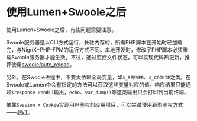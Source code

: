 # 使用Lumen+Swoole之后

使用Lumen+Swoole之后，有些问题需要注意。

Swoole服务器是以CLI方式运行，长驻内存的，所需PHP脚本在开始时已加载完，与NignX+PHP-FPM的运行方式不同。本地开发时，修改了PHP脚本必须重载Swoole服务器才能生效。不过，通过监控文件状态，可以实现代码热更新，推荐使用[swoole/auto_reload](https://github.com/swoole/auto_reload)。

另外，在Swoole进程中，不要太依赖全局变量，如`$_SERVER`、`$_COOKIE`之类。在Swoole或Lumen中会有指定的方法可以获取这些变量对应的值。响应结果只能通过`$response->end()`输出，`echo`、`var_dump()`等这类输出只会打印到当前终端。

依靠`Session + Cookie`实现用户鉴权的应用项目，可以尝试使用新型鉴权方式——[JWT](/5_json_web_token.md)。